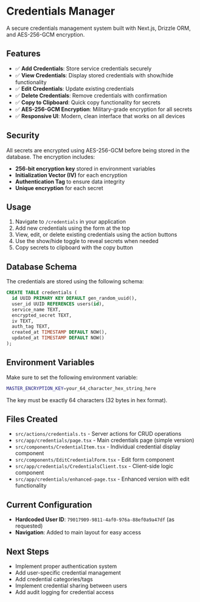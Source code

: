 # Credentials Manager

A secure credentials management system built with Next.js, Drizzle ORM, and AES-256-GCM encryption.

## Features

- ✅ **Add Credentials**: Store service credentials securely
- ✅ **View Credentials**: Display stored credentials with show/hide functionality
- ✅ **Edit Credentials**: Update existing credentials
- ✅ **Delete Credentials**: Remove credentials with confirmation
- ✅ **Copy to Clipboard**: Quick copy functionality for secrets
- ✅ **AES-256-GCM Encryption**: Military-grade encryption for all secrets
- ✅ **Responsive UI**: Modern, clean interface that works on all devices

## Security

All secrets are encrypted using AES-256-GCM before being stored in the database. The encryption includes:

- **256-bit encryption key** stored in environment variables
- **Initialization Vector (IV)** for each encryption
- **Authentication Tag** to ensure data integrity
- **Unique encryption** for each secret

## Usage

1. Navigate to `/credentials` in your application
2. Add new credentials using the form at the top
3. View, edit, or delete existing credentials using the action buttons
4. Use the show/hide toggle to reveal secrets when needed
5. Copy secrets to clipboard with the copy button

## Database Schema

The credentials are stored using the following schema:

```sql
CREATE TABLE credentials (
  id UUID PRIMARY KEY DEFAULT gen_random_uuid(),
  user_id UUID REFERENCES users(id),
  service_name TEXT,
  encrypted_secret TEXT,
  iv TEXT,
  auth_tag TEXT,
  created_at TIMESTAMP DEFAULT NOW(),
  updated_at TIMESTAMP DEFAULT NOW()
);
```

## Environment Variables

Make sure to set the following environment variable:

```bash
MASTER_ENCRYPTION_KEY=your_64_character_hex_string_here
```

The key must be exactly 64 characters (32 bytes in hex format).

## Files Created

- `src/actions/credentials.ts` - Server actions for CRUD operations
- `src/app/credentials/page.tsx` - Main credentials page (simple version)
- `src/components/CredentialItem.tsx` - Individual credential display component
- `src/components/EditCredentialForm.tsx` - Edit form component
- `src/app/credentials/CredentialsClient.tsx` - Client-side logic component
- `src/app/credentials/enhanced-page.tsx` - Enhanced version with edit functionality

## Current Configuration

- **Hardcoded User ID**: `79017909-9811-4af0-976a-88ef0a9a47df` (as requested)
- **Navigation**: Added to main layout for easy access

## Next Steps

- Implement proper authentication system
- Add user-specific credential management
- Add credential categories/tags
- Implement credential sharing between users
- Add audit logging for credential access
